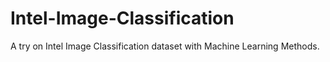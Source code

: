 # Intel-Image-Classification
A try on Intel Image Classification dataset with Machine Learning Methods.
